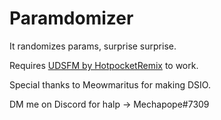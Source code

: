 # Paramdomizer

It randomizes params, surprise surprise.

Requires [UDSFM by HotpocketRemix](https://github.com/HotPocketRemix/UnpackDarkSoulsForModding) to work.

Special thanks to Meowmaritus for making DSIO.

DM me on Discord for halp -> Mechapope#7309